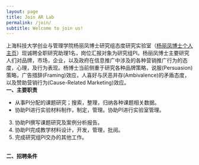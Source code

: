 ```yaml
---
layout: page
title: Join AR Lab
permalink: /join/
subtitle: Welcome to join us!
---
```


上海科技大学创业与管理学院杨丽凤博士研究组态度研究实验室（<a href="http://sem.shanghaitech.edu.cn/2018/0702/c3525a28655/page.htm">杨丽凤博士个人主页</a>）现诚聘全职研究助理1名，岗位汇报对象为研究组PI。杨丽凤博士主要研究人们对品牌，市场，企业，以及政府在信息推广中涉及的各种营销推广行为的态度，心理，及行为表现。杨博士当前侧重于研究各种品牌策略，说服(Persuasion)策略，广告措辞(Framing)效应，人喜好与厌恶并存(Ambivalence)的矛盾态度， 以及赞助营销行为(Cause-Related Marketing)效应。 
<br>
<b>一、主要职责</b>
* 从事PI分配的课题研究；搜索，整理，归纳各种课题相关数据。
* 协助PI进行实验材料制作，制定，管理。协助PI进行实验室管理。
3. 协助PI撰写课题研究及案例分析报告。 
4. 协助PI完成教学材料设计，开发，管理，批阅。
5. 完成研究组PI交办的其他工作。
<br>
<b>二、招聘条件</b>
